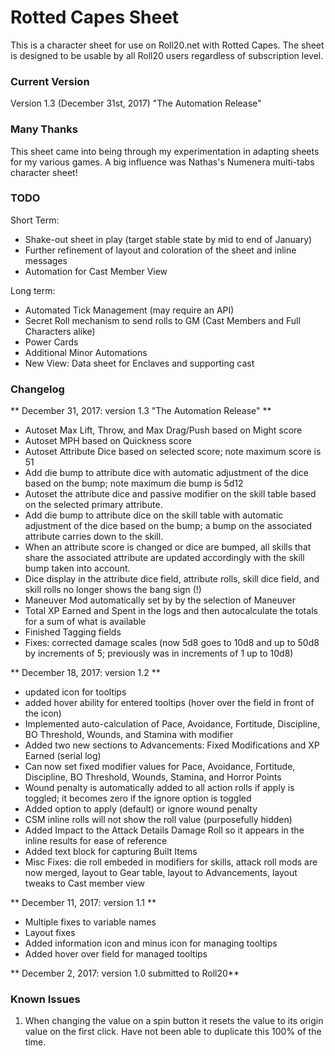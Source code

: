 # Rotted Capes Sheet

This is a character sheet for use on Roll20.net with Rotted Capes. The sheet is designed to be usable by all Roll20 users regardless of subscription level.

### Current Version
Version 1.3 (December 31st, 2017) "The Automation Release"

### Many Thanks	
This sheet came into being through my experimentation in adapting sheets for my various games.  A big influence was Nathas's Numenera multi-tabs character sheet!

### TODO

Short Term:

* Shake-out sheet in play (target stable state by mid to end of January)
* Further refinement of layout and coloration of the sheet and inline messages
* Automation for Cast Member View

Long term:
* Automated Tick Management (may require an API)
* Secret Roll mechanism to send rolls to GM (Cast Members and Full Characters alike)
* Power Cards
* Additional Minor Automations
* New View: Data sheet for Enclaves and supporting cast
	
### Changelog
** December 31, 2017: version 1.3 "The Automation Release" ** 
* Autoset Max Lift, Throw, and Max Drag/Push based on Might score
* Autoset MPH based on Quickness score
* Autoset Attribute Dice based on selected score; note maximum score is 51
* Add die bump to attribute dice with automatic adjustment of the dice based on the bump; note maximum die bump is 5d12
* Autoset the attribute dice and passive modifier on the skill table based on the selected primary attribute.
* Add die bump to attribute dice on the skill table with automatic adjustment of the dice based on the bump; a bump on the associated attribute carries down to the skill.
* When an attribute score is changed or dice are bumped, all skills that share the associated attribute are updated accordingly with the skill bump taken into account.
* Dice display in the attribute dice field, attribute rolls, skill dice field, and skill rolls no longer shows the bang sign (!)
* Maneuver Mod automatically set by by the selection of Maneuver
* Total XP Earned and Spent in the logs and then autocalculate the totals for a sum of what is available
* Finished Tagging fields
* Fixes: corrected damage scales (now 5d8 goes to 10d8 and up to 50d8 by increments of 5; previously was in increments of 1 up to 10d8)

** December 18, 2017: version 1.2 ** 
* updated icon for tooltips
* added hover ability for entered tooltips (hover over the field in front of the icon)
* Implemented auto-calculation of Pace, Avoidance, Fortitude, Discipline, BO Threshold, Wounds, and Stamina with modifier
* Added two new sections to Advancements: Fixed Modifications and XP Earned (serial log)
* Can now set fixed modifier values for Pace, Avoidance, Fortitude, Discipline, BO Threshold, Wounds, Stamina, and Horror Points
* Wound penalty is automatically added to all action rolls if apply is toggled; it becomes zero if the ignore option is toggled
* Added option to apply (default) or ignore wound penalty
* CSM inline rolls will not show the roll value (purposefully hidden)
* Added Impact to the Attack Details Damage Roll so it appears in the inline results for ease of reference
* Added text block for capturing Built Items
* Misc Fixes: die roll embeded in modifiers for skills, attack roll mods are now merged, layout to Gear table, layout to Advancements, layout tweaks to Cast member view

** December 11, 2017: version 1.1 ** 
* Multiple fixes to variable names
* Layout fixes
* Added information icon and minus icon for managing tooltips
* Added hover over field for managed tooltips

** December 2, 2017: version 1.0 submitted to Roll20** 

### Known Issues
1) When changing the value on a spin button it resets the value to its origin value on the first click.  Have not been able to duplicate this 100% of the time.
